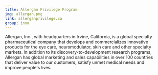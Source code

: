 ```yaml
---
title: Allergan Privilege Program
img: allergan.png
link: allerganprivilege.ca
group: inno 
---
```


Allergan, Inc., with headquarters in Irvine, California, is a global specialty pharmaceutical company that develops and commercializes innovative products for the eye care, neuromodulator, skin care and other specialty markets. In addition to its discovery-to-development research programs, Allergan has global marketing and sales capabilities in over 100 countries that deliver value to our customers, satisfy unmet medical needs and improve people's lives.